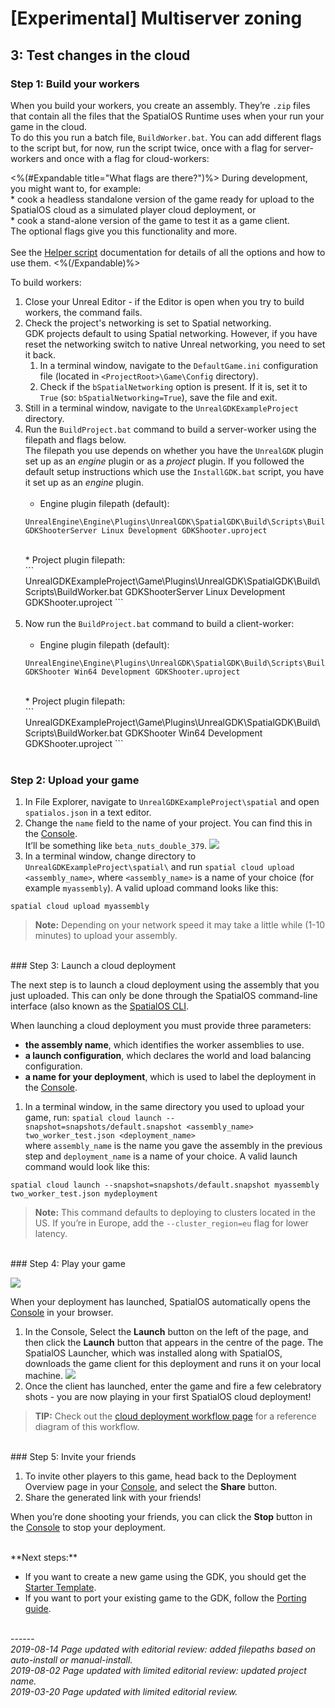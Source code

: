 

# \[Experimental\] Multiserver zoning
## 3: Test changes in the cloud
### Step 1: Build your workers

When you build your workers, you create an assembly. They’re `.zip` files that contain all the files that the SpatialOS Runtime uses when your run your game in the cloud. </br>
To do this you run a batch file,  `BuildWorker.bat`. You can add different flags to the script but, for now, run the script twice, once with a flag for server-workers and once with a flag for cloud-workers:</br>

  <%(#Expandable title="What flags are there?")%>
During development, you might want to, for example:</br> * cook a headless standalone version of the game ready for upload to the SpatialOS cloud as a simulated player cloud deployment, or </br> * cook a stand-alone version of the game to test it as a game client.</br> The optional flags give you this functionality and more.</br></br> See the [Helper script]({{urlRoot}}/content/apis-and-helper-scripts/helper-scripts) documentation for details of all the options and how to use them.
<%(/Expandable)%>

To build workers:

1. Close your Unreal Editor - if the Editor is open when you try to build workers, the command fails.
1. Check the project's networking is set to Spatial networking. </br>
GDK projects default to using Spatial networking. However, if you have reset the networking switch to native Unreal networking, you need to set it back. </br>
    1. In a terminal window, navigate to the `DefaultGame.ini` configuration file (located in `<ProjectRoot>\Game\Config` directory).
    2. Check if the `bSpatialNetworking` option is present. If it is, set it to `True` (so: `bSpatialNetworking=True`), save the file and exit. 
1. Still in a terminal window, navigate to the `UnrealGDKExampleProject` directory.
1. Run the `BuildProject.bat` command to build a server-worker using the filepath and flags below. </br>
The filepath you use depends on whether you have the `UnrealGDK` plugin set up as an *engine* plugin or as a *project* plugin. If you followed the default setup instructions which use the `InstallGDK.bat` script, you have it set up as an *engine* plugin. <br/></br>
      * Engine plugin filepath (default):</br>
      ```
      UnrealEngine\Engine\Plugins\UnrealGDK\SpatialGDK\Build\Scripts\BuildWorker.bat GDKShooterServer Linux Development GDKShooter.uproject
      ```
      </br>
      * Project plugin filepath:</br>
      ```
      UnrealGDKExampleProject\Game\Plugins\UnrealGDK\SpatialGDK\Build\Scripts\BuildWorker.bat GDKShooterServer Linux Development GDKShooter.uproject
      ```
      </br></br>
  1. Now run the `BuildProject.bat` command to build a client-worker: <br/><br/>
      * Engine plugin filepath (default):</br>
      ```
      UnrealEngine\Engine\Plugins\UnrealGDK\SpatialGDK\Build\Scripts\BuildWorker.bat GDKShooter Win64 Development GDKShooter.uproject
      ```
      <br/>
      * Project plugin filepath:</br>
      ```
        UnrealGDKExampleProject\Game\Plugins\UnrealGDK\SpatialGDK\Build\Scripts\BuildWorker.bat GDKShooter Win64 Development GDKShooter.uproject
      ```
      <br/><br/>

### Step 2: Upload your game

1. In File Explorer, navigate to `UnrealGDKExampleProject\spatial` and open `spatialos.json` in a text editor.
1. Change the `name` field to the name of your project. You can find this in the [Console](https://console.improbable.io). </br>It’ll be something like `beta_nuts_double_379`.
    ![]({{assetRoot}}assets/tutorial/project-name.png)
1. In a terminal window, change directory to `UnrealGDKExampleProject\spatial\` and run `spatial cloud upload <assembly_name>`, where `<assembly_name>` is a name of your choice (for example `myassembly`). A valid upload command looks like this:

```
spatial cloud upload myassembly
```

> **Note:** Depending on your network speed it may take a little while (1-10 minutes) to upload your assembly.

<br/>
### Step 3: Launch a cloud deployment

The next step is to launch a cloud deployment using the assembly that you just uploaded. This can only be done through the SpatialOS command-line interface (also known as the [SpatialOS CLI]({{urlRoot}}/content/glossary#spatialos-command-line-tool-cli).

When launching a cloud deployment you must provide three parameters:

* **the assembly name**, which identifies the worker assemblies to use.
* **a launch configuration**, which declares the world and load balancing configuration.
* **a name for your deployment**, which is used to label the deployment in the [Console]({{urlRoot}}/content/glossary#console).

1. In a  terminal window, in the same directory you used to upload your game, run: `spatial cloud launch --snapshot=snapshots/default.snapshot <assembly_name> two_worker_test.json <deployment_name>` 
    <br/>where `assembly_name` is the name you gave the assembly in the previous step and `deployment_name` is a name of your choice. A valid launch command would look like this:

```
spatial cloud launch --snapshot=snapshots/default.snapshot myassembly two_worker_test.json mydeployment
```

> **Note:** This command defaults to deploying to clusters located in the US. If you’re in Europe, add the `--cluster_region=eu` flag for lower latency.

<br/>
### Step 4: Play your game

![]({{assetRoot}}assets/tutorial/old-console.png)

When your deployment has launched, SpatialOS automatically opens the [Console](https://console.improbable.io) in your browser.

1. In the Console, Select the **Launch** button on the left of the page, and then click the **Launch** button that appears in the centre of the page. The SpatialOS Launcher, which was installed along with SpatialOS, downloads the game client for this deployment and runs it on your local machine.
    ![]({{assetRoot}}assets/tutorial/launch.png)
1. Once the client has launched, enter the game and fire a few celebratory shots - you are now playing in your first SpatialOS cloud deployment!

> **TIP:** Check out the [cloud deployment workflow page]({{urlRoot}}/content/cloud-deployment-workflow) for a reference diagram of this workflow.

<br/>
### Step 5: Invite your friends

1. To invite other players to this game, head back to the Deployment Overview page in your [Console](https://console.improbable.io), and select the **Share** button.
1. Share the generated link with your friends!

When you’re done shooting your friends, you can click the **Stop** button in the [Console](https://console.improbable.io) to stop your deployment.

<br/>
**Next steps:**

* If you want to create a new game using the GDK, you should get the [Starter Template]({{urlRoot}}/content/get-started/starter-template/get-started-template-intro). 
* If you want to port your existing game to the GDK, follow the [Porting guide]({{urlRoot}}/content/tutorials/tutorial-porting-guide).


<br/>------<br/>
_2019-08-14 Page updated with editorial review: added filepaths based on auto-install or manual-install._</br>
_2019-08-02 Page updated with limited editorial review: updated project name._</br>
_2019-03-20 Page updated with limited editorial review._
